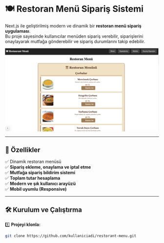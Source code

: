 # 🍽️ Restoran Menü Sipariş Sistemi

Next.js ile geliştirilmiş modern ve dinamik bir **restoran menü sipariş uygulaması**.  
Bu proje sayesinde kullanıcılar menüden sipariş verebilir, siparişlerini onaylayarak mutfağa gönderebilir ve sipariş durumlarını takip edebilir.

![Proje Görseli](./public/images/screenshot.png) <!-- Buraya proje ekran görüntüsü ekleyebilirsin -->

---

## 🚀 Özellikler
✅ Dinamik restoran menüsü  
✅ **Sipariş ekleme, onaylama ve iptal etme**  
✅ **Mutfağa sipariş bildirim sistemi**  
✅ **Toplam tutar hesaplama**  
✅ **Modern ve şık kullanıcı arayüzü**  
✅ **Mobil uyumlu (Responsive)**  

---

## 🛠️ Kurulum ve Çalıştırma
1️⃣ **Projeyi klonla:**  
```bash
git clone https://github.com/kullaniciadi/restorant-menu.git
